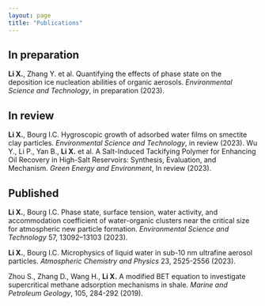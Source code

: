 ```yaml
---
layout: page
title: "Publications"
---
```


## In preparation ##
**Li X.**, Zhang Y. et al. Quantifying the effects of phase state on the deposition ice nucleation abilities of organic aerosols. *Environmental Science and Technology*, in preparation (2023).

## In review ##
**Li X.**, Bourg I.C. Hygroscopic growth of adsorbed water films on smectite clay particles. *Environmental Science and Technology*, in review (2023).
Wu Y., Li P., Yan B., **Li X.** et al. A Salt-Induced Tackifying Polymer for Enhancing Oil Recovery in High-Salt Reservoirs: Synthesis, Evaluation, and Mechanism. *Green Energy and Environment*, In review (2023).

## Published ##
**Li X.**, Bourg I.C. Phase state, surface tension, water activity, and accommodation coefficient of water-organic clusters near the critical size for atmospheric new particle formation. *Environmental Science and Technology* 57, 13092–13103 (2023).

**Li X.**, Bourg I.C. Microphysics of liquid water in sub-10 nm ultrafine aerosol particles. *Atmospheric Chemistry and Physics* 23, 2525-2556 (2023).

Zhou S., Zhang D., Wang H., **Li X.** A modified BET equation to investigate supercritical methane adsorption mechanisms in shale. *Marine and Petroleum Geology*, 105, 284-292 (2019).




